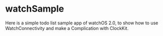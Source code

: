 # watchSample

Here is a simple todo list sample app of watchOS 2.0, 
to show how to use WatchConnectivity and make a Complication with ClockKit.
